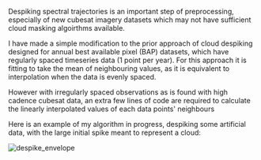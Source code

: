 Despiking spectral trajectories is an important step of preprocessing, especially of new cubesat imagery datasets which may not have sufficient cloud masking algoirthms available.

I have made a simple modification to the prior approach of cloud despiking designed for annual best available pixel (BAP) datasets, which have regularly spaced timeseries data (1 point per year). For this approach it is fitting to take the mean of neighbouring values, as it is equivalent to interpolation when the data is evenly spaced.

However with irregularly spaced observations as is found with high cadence cubesat data, an extra few lines of code are required to calculate the linearly interpolated values of each data points' neighbours

Here is an example of my algorithm in progress, despiking some artificial data, with the large initial spike meant to represent a cloud:

![despike_envelope](https://user-images.githubusercontent.com/63168148/186032134-c36e72a8-8323-4c52-a469-1d61f7af20f5.gif)
